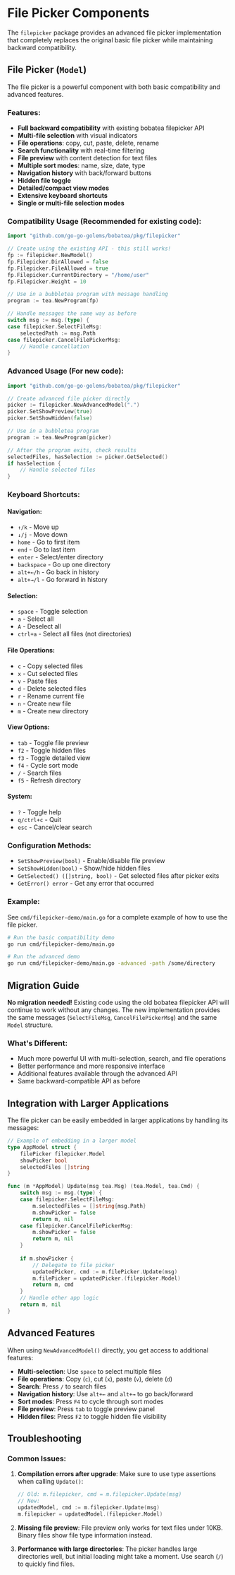 # File Picker Components

The `filepicker` package provides an advanced file picker implementation that completely replaces the original basic file picker while maintaining backward compatibility.

## File Picker (`Model`)

The file picker is a powerful component with both basic compatibility and advanced features.

### Features:
- **Full backward compatibility** with existing bobatea filepicker API
- **Multi-file selection** with visual indicators
- **File operations**: copy, cut, paste, delete, rename
- **Search functionality** with real-time filtering  
- **File preview** with content detection for text files
- **Multiple sort modes**: name, size, date, type
- **Navigation history** with back/forward buttons
- **Hidden file toggle**
- **Detailed/compact view modes**
- **Extensive keyboard shortcuts**
- **Single or multi-file selection modes**

### Compatibility Usage (Recommended for existing code):
```go
import "github.com/go-go-golems/bobatea/pkg/filepicker"

// Create using the existing API - this still works!
fp := filepicker.NewModel()
fp.Filepicker.DirAllowed = false
fp.Filepicker.FileAllowed = true
fp.Filepicker.CurrentDirectory = "/home/user"
fp.Filepicker.Height = 10

// Use in a bubbletea program with message handling
program := tea.NewProgram(fp)

// Handle messages the same way as before
switch msg := msg.(type) {
case filepicker.SelectFileMsg:
    selectedPath := msg.Path
case filepicker.CancelFilePickerMsg:
    // Handle cancellation
}
```

### Advanced Usage (For new code):
```go
import "github.com/go-go-golems/bobatea/pkg/filepicker"

// Create advanced file picker directly
picker := filepicker.NewAdvancedModel(".")
picker.SetShowPreview(true)
picker.SetShowHidden(false)

// Use in a bubbletea program
program := tea.NewProgram(picker)

// After the program exits, check results
selectedFiles, hasSelection := picker.GetSelected()
if hasSelection {
    // Handle selected files
}
```

### Keyboard Shortcuts:

#### Navigation:
- `↑/k` - Move up
- `↓/j` - Move down  
- `home` - Go to first item
- `end` - Go to last item
- `enter` - Select/enter directory
- `backspace` - Go up one directory
- `alt+←/h` - Go back in history
- `alt+→/l` - Go forward in history

#### Selection:
- `space` - Toggle selection
- `a` - Select all
- `A` - Deselect all
- `ctrl+a` - Select all files (not directories)

#### File Operations:
- `c` - Copy selected files
- `x` - Cut selected files
- `v` - Paste files
- `d` - Delete selected files
- `r` - Rename current file
- `n` - Create new file
- `m` - Create new directory

#### View Options:
- `tab` - Toggle file preview
- `f2` - Toggle hidden files
- `f3` - Toggle detailed view
- `f4` - Cycle sort mode
- `/` - Search files
- `f5` - Refresh directory

#### System:
- `?` - Toggle help
- `q/ctrl+c` - Quit
- `esc` - Cancel/clear search

### Configuration Methods:

- `SetShowPreview(bool)` - Enable/disable file preview
- `SetShowHidden(bool)` - Show/hide hidden files
- `GetSelected() ([]string, bool)` - Get selected files after picker exits
- `GetError() error` - Get any error that occurred

### Example:

See `cmd/filepicker-demo/main.go` for a complete example of how to use the file picker.

```bash
# Run the basic compatibility demo
go run cmd/filepicker-demo/main.go

# Run the advanced demo
go run cmd/filepicker-demo/main.go -advanced -path /some/directory
```

## Migration Guide

**No migration needed!** Existing code using the old bobatea filepicker API will continue to work without any changes. The new implementation provides the same messages (`SelectFileMsg`, `CancelFilePickerMsg`) and the same `Model` structure.

### What's Different:
- Much more powerful UI with multi-selection, search, and file operations
- Better performance and more responsive interface
- Additional features available through the advanced API
- Same backward-compatible API as before

## Integration with Larger Applications

The file picker can be easily embedded in larger applications by handling its messages:

```go
// Example of embedding in a larger model
type AppModel struct {
    filePicker filepicker.Model
    showPicker bool
    selectedFiles []string
}

func (m *AppModel) Update(msg tea.Msg) (tea.Model, tea.Cmd) {
    switch msg := msg.(type) {
    case filepicker.SelectFileMsg:
        m.selectedFiles = []string{msg.Path}
        m.showPicker = false
        return m, nil
    case filepicker.CancelFilePickerMsg:
        m.showPicker = false
        return m, nil
    }
    
    if m.showPicker {
        // Delegate to file picker
        updatedPicker, cmd := m.filePicker.Update(msg)
        m.filePicker = updatedPicker.(filepicker.Model)
        return m, cmd
    }
    // Handle other app logic
    return m, nil
}
```

## Advanced Features

When using `NewAdvancedModel()` directly, you get access to additional features:

- **Multi-selection**: Use `space` to select multiple files
- **File operations**: Copy (`c`), cut (`x`), paste (`v`), delete (`d`)
- **Search**: Press `/` to search files
- **Navigation history**: Use `alt+←` and `alt+→` to go back/forward
- **Sort modes**: Press `F4` to cycle through sort modes
- **File preview**: Press `tab` to toggle preview panel
- **Hidden files**: Press `F2` to toggle hidden file visibility

## Troubleshooting

### Common Issues:

1. **Compilation errors after upgrade**: Make sure to use type assertions when calling `Update()`:
   ```go
   // Old: m.filepicker, cmd = m.filepicker.Update(msg)
   // New:
   updatedModel, cmd := m.filepicker.Update(msg)
   m.filepicker = updatedModel.(filepicker.Model)
   ```

2. **Missing file preview**: File preview only works for text files under 10KB. Binary files show file type information instead.

3. **Performance with large directories**: The picker handles large directories well, but initial loading might take a moment. Use search (`/`) to quickly find files.
